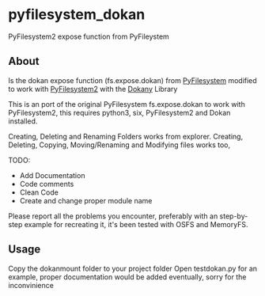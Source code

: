 # pyfilesystem_dokan
PyFilesystem2 expose function from PyFileystem

## About
Is the dokan expose function (fs.expose.dokan) from [PyFilesystem](https://github.com/PyFilesystem/pyfilesystem) modified to work with [PyFilesystem2](https://github.com/PyFilesystem/pyfilesystem2) with the [Dokany](https://github.com/dokan-dev/dokany) Library

This is an port of the original PyFilesystem fs.expose.dokan to work with PyFilesystem2, this requires python3, six, PyFilesystem2 and Dokan installed.

Creating, Deleting and Renaming Folders works from explorer.
Creating, Deleting, Copying, Moving/Renaming and Modifying files works too,

TODO:
- Add Documentation
- Code comments
- Clean Code
- Create and change proper module name

Please report all the problems you encounter, preferably with an step-by-step example for recreating it, it's been tested with OSFS and MemoryFS.

## Usage
Copy the dokanmount folder to your project folder
Open testdokan.py for an example, proper documentation would be added eventually, sorry for the inconvinience


